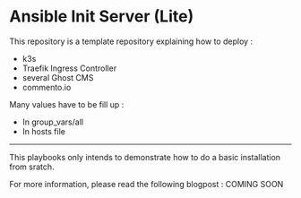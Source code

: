 # Ansible Init Server (Lite)
This repository is a template repository explaining how to deploy :
- k3s
- Traefik Ingress Controller
- several Ghost CMS
- commento.io

Many values have to be fill up :
- In group_vars/all
- In hosts file

---

This playbooks only intends to demonstrate how to do a basic installation from sratch.

For more information, please read the following blogpost :
COMING SOON